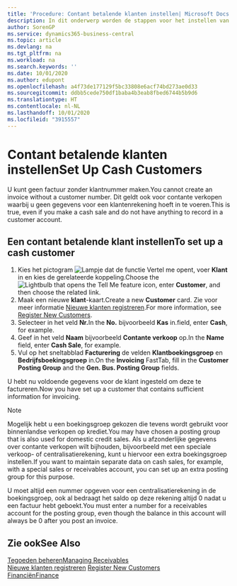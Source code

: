 ```yaml
---
title: 'Procedure: Contant betalende klanten instellen| Microsoft Docs'
description: In dit onderwerp worden de stappen voor het instellen van klanten die contant betalen beschreven.
author: SorenGP
ms.service: dynamics365-business-central
ms.topic: article
ms.devlang: na
ms.tgt_pltfrm: na
ms.workload: na
ms.search.keywords: ''
ms.date: 10/01/2020
ms.author: edupont
ms.openlocfilehash: a4f73de177129f5bc33808e6acf74bd273ae0d33
ms.sourcegitcommit: ddbb5cede750df1baba4b3eab8fbed6744b5b9d6
ms.translationtype: HT
ms.contentlocale: nl-NL
ms.lasthandoff: 10/01/2020
ms.locfileid: "3915557"
---
```

# <a name="set-up-cash-customers"></a><span data-ttu-id="4f7fb-103">Contant betalende klanten instellen</span><span class="sxs-lookup"><span data-stu-id="4f7fb-103">Set Up Cash Customers</span></span>
<span data-ttu-id="4f7fb-104">U kunt geen factuur zonder klantnummer maken.</span><span class="sxs-lookup"><span data-stu-id="4f7fb-104">You cannot create an invoice without a customer number.</span></span> <span data-ttu-id="4f7fb-105">Dit geldt ook voor contante verkopen waarbij u geen gegevens voor een klantenrekening hoeft in te voeren.</span><span class="sxs-lookup"><span data-stu-id="4f7fb-105">This is true, even if you make a cash sale and do not have anything to record in a customer account.</span></span>  

## <a name="to-set-up-a-cash-customer"></a><span data-ttu-id="4f7fb-106">Een contant betalende klant instellen</span><span class="sxs-lookup"><span data-stu-id="4f7fb-106">To set up a cash customer</span></span>  
1.  <span data-ttu-id="4f7fb-107">Kies het pictogram ![Lampje dat de functie Vertel me opent](media/ui-search/search_small.png "Vertel me wat u wilt doen"), voer **Klant** in en kies de gerelateerde koppeling.</span><span class="sxs-lookup"><span data-stu-id="4f7fb-107">Choose the ![Lightbulb that opens the Tell Me feature](media/ui-search/search_small.png "Tell me what you want to do") icon, enter **Customer**, and then choose the related link.</span></span>  
2.  <span data-ttu-id="4f7fb-108">Maak een nieuwe **klant**-kaart.</span><span class="sxs-lookup"><span data-stu-id="4f7fb-108">Create a new **Customer** card.</span></span> <span data-ttu-id="4f7fb-109">Zie voor meer informatie [Nieuwe klanten registreren](sales-how-register-new-customers.md).</span><span class="sxs-lookup"><span data-stu-id="4f7fb-109">For more information, see [Register New Customers](sales-how-register-new-customers.md).</span></span>
3.  <span data-ttu-id="4f7fb-110">Selecteer in het veld **Nr.**</span><span class="sxs-lookup"><span data-stu-id="4f7fb-110">In the **No.**</span></span> <span data-ttu-id="4f7fb-111">bijvoorbeeld **Kas** in.</span><span class="sxs-lookup"><span data-stu-id="4f7fb-111">field, enter **Cash**, for example.</span></span>  
4.  <span data-ttu-id="4f7fb-112">Geef in het veld **Naam** bijvoorbeeld **Contante verkoop** op.</span><span class="sxs-lookup"><span data-stu-id="4f7fb-112">In the **Name** field, enter **Cash Sale**, for example.</span></span>  
5.  <span data-ttu-id="4f7fb-113">Vul op het sneltabblad **Facturering** de velden **Klantboekingsgroep** en **Bedrijfsboekingsgroep** in.</span><span class="sxs-lookup"><span data-stu-id="4f7fb-113">On the **Invoicing** FastTab, fill in the **Customer Posting Group** and the **Gen. Bus. Posting Group** fields.</span></span>  

 <span data-ttu-id="4f7fb-114">U hebt nu voldoende gegevens voor de klant ingesteld om deze te factureren.</span><span class="sxs-lookup"><span data-stu-id="4f7fb-114">Now you have set up a customer that contains sufficient information for invoicing.</span></span>  

> [!NOTE]  
>  <span data-ttu-id="4f7fb-115">Mogelijk hebt u een boekingsgroep gekozen die tevens wordt gebruikt voor binnenlandse verkopen op krediet.</span><span class="sxs-lookup"><span data-stu-id="4f7fb-115">You may have chosen a posting group that is also used for domestic credit sales.</span></span> <span data-ttu-id="4f7fb-116">Als u afzonderlijke gegevens over contante verkopen wilt bijhouden, bijvoorbeeld met een speciale verkoop- of centralisatierekening, kunt u hiervoor een extra boekingsgroep instellen.</span><span class="sxs-lookup"><span data-stu-id="4f7fb-116">If you want to maintain separate data on cash sales, for example, with a special sales or receivables account, you can set up an extra posting group for this purpose.</span></span>  
>   
>  <span data-ttu-id="4f7fb-117">U moet altijd een nummer opgeven voor een centralisatierekening in de boekingsgroep, ook al bedraagt het saldo op deze rekening altijd 0 nadat u een factuur hebt geboekt.</span><span class="sxs-lookup"><span data-stu-id="4f7fb-117">You must enter a number for a receivables account for the posting group, even though the balance in this account will always be 0 after you post an invoice.</span></span>  

## <a name="see-also"></a><span data-ttu-id="4f7fb-118">Zie ook</span><span class="sxs-lookup"><span data-stu-id="4f7fb-118">See Also</span></span>
[<span data-ttu-id="4f7fb-119">Tegoeden beheren</span><span class="sxs-lookup"><span data-stu-id="4f7fb-119">Managing Receivables</span></span>](receivables-manage-receivables.md)  
<span data-ttu-id="4f7fb-120">[Nieuwe klanten registreren](sales-how-register-new-customers.md)  </span><span class="sxs-lookup"><span data-stu-id="4f7fb-120">[Register New Customers](sales-how-register-new-customers.md)  </span></span>  
[<span data-ttu-id="4f7fb-121">Financiën</span><span class="sxs-lookup"><span data-stu-id="4f7fb-121">Finance</span></span>](finance.md)  


